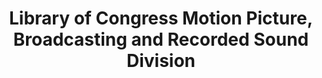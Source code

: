 ---
layout: repo
title: "Library of Congress Motion Picture, Broadcasting and Recorded Sound Division"
id: 24556
permalink: repos/24556/
---